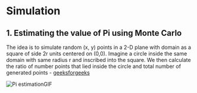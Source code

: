 # Simulation
## 1. Estimating the value of Pi using Monte Carlo
The idea is to simulate random (x, y) points in a 2-D plane with domain as a square of side 2r units centered on (0,0). Imagine a circle inside the same domain with same radius r and inscribed into the square. We then calculate the ratio of number points that lied inside the circle and total number of generated points - [geeksforgeeks](https://www.geeksforgeeks.org/estimating-value-pi-using-monte-carlo/)

![Pi estimationGIF](https://github.com/NickyAlan/Simulation/assets/97141979/6b3e4916-0312-4fd8-bc0f-0888052f7e5d)
